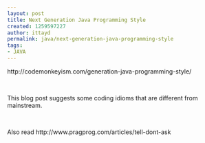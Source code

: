 ```yaml
---
layout: post
title: Next Generation Java Programming Style
created: 1259597227
author: ittayd
permalink: java/next-generation-java-programming-style
tags:
- JAVA
---
```

<p>http://codemonkeyism.com/generation-java-programming-style/</p>
<p>&nbsp;</p>
<p>This blog post suggests some coding idioms that are different from mainstream. </p>
<p>&nbsp;</p>
<p>Also read http://www.pragprog.com/articles/tell-dont-ask</p>
